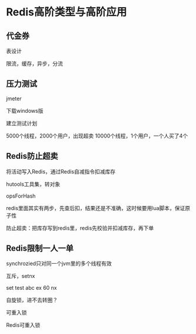 # Redis高阶类型与高阶应用

## 代金券

表设计

限流，缓存，异步，分流

## 压力测试

jmeter

下载windows版

建立测试计划

5000个线程，2000个用户，出现超卖
10000个线程，1个用户，一个人买了4个

## Redis防止超卖

将活动写入Redis，通过Redis自减指令扣减库存

hutools工具集，转对象

opsForHash

redis里面其实有两步，先查后扣，结果还是不准确，这时候要用lua脚本，保证原子性

防止超卖：把库存写到redis里，redis先校验并扣减库存，再下单

## Redis限制一人一单

synchrozied只对同一个jvm里的多个线程有效

互斥，setnx

set test abc ex 60 nx

自旋锁，进不去转圈？

可重入锁

Redis可重入锁

